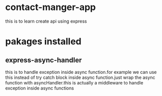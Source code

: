 # contact-manger-app
this is to learn create api using express

# pakages installed
## express-async-handler
this is to handle exception inside async function.for example we can use this instead of try catch block inside async function.just wrap the async function with asyncHandler.this is actually a middleware to handle exception inside async functions
